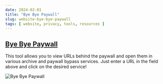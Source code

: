```yaml
---
date: 2024-02-01
title: "Bye Bye Paywall"
slug: website-bye-bye-paywall
tags: [ website, privacy, tools, resources ]
---
```




## [Bye Bye Paywall][1]

This tool allows you to view URLs behind the paywall and open them in various archive and paywall bypass services. Just enter a URL in the field above and click on the desired service!

![Bye Bye Paywall][2]



  [1]: https://byebyepaywall.com/en/
  [2]: /saves/2024/02/images/bye-bye-paywall.png
